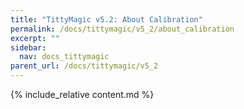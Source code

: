 ```yaml
---
title: "TittyMagic v5.2: About Calibration"
permalink: /docs/tittymagic/v5_2/about_calibration
excerpt: ""
sidebar:
  nav: docs_tittymagic
parent_url: /docs/tittymagic/v5_2
---
```


{% include_relative content.md %}
